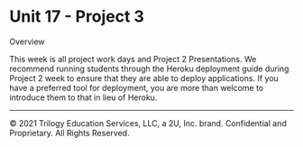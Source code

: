 # Unit 17 - Project 3

Overview

This week is all project work days and Project 2 Presentations.
We recommend running students through the Heroku deployment guide during Project 2 week to ensure that they are able to deploy applications. If you have a preferred tool for deployment, you are more than welcome to introduce them to that in lieu of Heroku.

---

© 2021 Trilogy Education Services, LLC, a 2U, Inc. brand. Confidential and Proprietary. All Rights Reserved.
